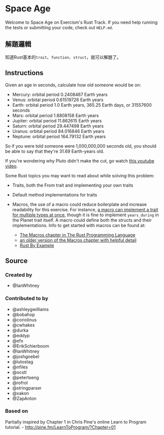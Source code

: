 # Space Age

Welcome to Space Age on Exercism's Rust Track.
If you need help running the tests or submitting your code, check out `HELP.md`.

## 解題邏輯

知道Rust基本的`trait`、`function`、`struct`，就可以解題了。

## Instructions

Given an age in seconds, calculate how old someone would be on:

- Mercury: orbital period 0.2408467 Earth years
- Venus: orbital period 0.61519726 Earth years
- Earth: orbital period 1.0 Earth years, 365.25 Earth days, or 31557600 seconds
- Mars: orbital period 1.8808158 Earth years
- Jupiter: orbital period 11.862615 Earth years
- Saturn: orbital period 29.447498 Earth years
- Uranus: orbital period 84.016846 Earth years
- Neptune: orbital period 164.79132 Earth years

So if you were told someone were 1,000,000,000 seconds old, you should
be able to say that they're 31.69 Earth-years old.

If you're wondering why Pluto didn't make the cut, go watch [this
youtube video](http://www.youtube.com/watch?v=Z_2gbGXzFbs).

Some Rust topics you may want to read about while solving this problem:

- Traits, both the From trait and implementing your own traits
- Default method implementations for traits
- Macros, the use of a macro could reduce boilerplate and increase readability
  for this exercise. For instance,
  [a macro can implement a trait for multiple types at once](https://stackoverflow.com/questions/39150216/implementing-a-trait-for-multiple-types-at-once),
  though it is fine to implement `years_during` in the Planet trait itself. A macro could
  define both the structs and their implementations. Info to get started with macros can
  be found at:
  
  - [The Macros chapter in The Rust Programming Language](https://doc.rust-lang.org/stable/book/ch19-06-macros.html)
  - [an older version of the Macros chapter with helpful detail](https://doc.rust-lang.org/1.30.0/book/first-edition/macros.html)
  - [Rust By Example](https://doc.rust-lang.org/stable/rust-by-example/macros.html)

## Source

### Created by

- @IanWhitney

### Contributed to by

- @ashleygwilliams
- @bobahop
- @coriolinus
- @cwhakes
- @durka
- @eddyp
- @efx
- @ErikSchierboom
- @IanWhitney
- @joshgoebel
- @lutostag
- @nfiles
- @ocstl
- @petertseng
- @rofrol
- @stringparser
- @xakon
- @ZapAnton

### Based on

Partially inspired by Chapter 1 in Chris Pine's online Learn to Program tutorial. - <http://pine.fm/LearnToProgram/?Chapter=01>
